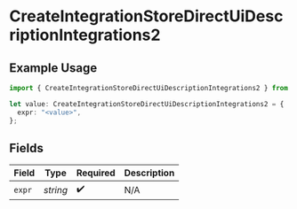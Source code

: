 # CreateIntegrationStoreDirectUiDescriptionIntegrations2

## Example Usage

```typescript
import { CreateIntegrationStoreDirectUiDescriptionIntegrations2 } from "@vercel/sdk/models/createintegrationstoredirectop.js";

let value: CreateIntegrationStoreDirectUiDescriptionIntegrations2 = {
  expr: "<value>",
};
```

## Fields

| Field              | Type               | Required           | Description        |
| ------------------ | ------------------ | ------------------ | ------------------ |
| `expr`             | *string*           | :heavy_check_mark: | N/A                |